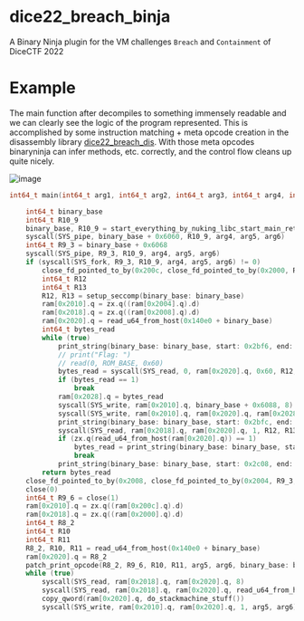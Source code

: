 # dice22_breach_binja
A Binary Ninja plugin for the VM challenges `Breach` and `Containment` of DiceCTF 2022


# Example

The main function after decompiles to something immensely readable and we can clearly see the logic of the program represented. This is accomplished by some instruction matching + meta opcode creation in the disassembly library [dice22_breach_dis](https://github.com/Lukas-Dresel/dice22_breach_dis/). With those meta opcodes binaryninja can infer methods, etc. correctly, and the control flow cleans up quite nicely.

![image](https://user-images.githubusercontent.com/13377119/153095141-c2d4e94c-95f6-406b-8427-b53b9989ac3a.png)


```C
int64_t main(int64_t arg1, int64_t arg2, int64_t arg3, int64_t arg4, int64_t arg5, int64_t arg6)

    int64_t binary_base
    int64_t R10_9
    binary_base, R10_9 = start_everything_by_nuking_libc_start_main_ret()
    syscall(SYS_pipe, binary_base + 0x6060, R10_9, arg4, arg5, arg6)
    int64_t R9_3 = binary_base + 0x6068
    syscall(SYS_pipe, R9_3, R10_9, arg4, arg5, arg6)
    if (syscall(SYS_fork, R9_3, R10_9, arg4, arg5, arg6) != 0)
        close_fd_pointed_to_by(0x200c, close_fd_pointed_to_by(0x2000, R9_3, R10_9, arg4, arg5, arg6), R10_9, arg4, arg5, arg6)
        int64_t R12
        int64_t R13
        R12, R13 = setup_seccomp(binary_base: binary_base)
        ram[0x2010].q = zx.q((ram[0x2004].q).d)
        ram[0x2018].q = zx.q((ram[0x2008].q).d)
        ram[0x2020].q = read_u64_from_host(0x140e0 + binary_base)
        int64_t bytes_read
        while (true)
            print_string(binary_base: binary_base, start: 0x2bf6, end: 0x2bfc)
            // print("Flag: ")
            // read(0, ROM_BASE, 0x60)
            bytes_read = syscall(SYS_read, 0, ram[0x2020].q, 0x60, R12, R13)
            if (bytes_read == 1)
                break
            ram[0x2028].q = bytes_read
            syscall(SYS_write, ram[0x2010].q, binary_base + 0x6088, 8)
            syscall(SYS_write, ram[0x2010].q, ram[0x2020].q, ram[0x2028].q)
            print_string(binary_base: binary_base, start: 0x2bfc, end: 0x2c08)  // print("Checking!")
            syscall(SYS_read, ram[0x2018].q, ram[0x2020].q, 1, R12, R13)
            if (zx.q(read_u64_from_host(ram[0x2020].q)) == 1)
                bytes_read = print_string(binary_base: binary_base, start: 0x2c0f, end: 0x2c18)  // print("Correct.")
                break
            print_string(binary_base: binary_base, start: 0x2c08, end: 0x2c0f)  // print("Wrong!")
        return bytes_read
    close_fd_pointed_to_by(0x2008, close_fd_pointed_to_by(0x2004, R9_3, R10_9, arg4, arg5, arg6), R10_9, arg4, arg5, arg6)
    close(0)
    int64_t R9_6 = close(1)
    ram[0x2010].q = zx.q((ram[0x200c].q).d)
    ram[0x2018].q = zx.q((ram[0x2000].q).d)
    int64_t R8_2
    int64_t R10
    int64_t R11
    R8_2, R10, R11 = read_u64_from_host(0x140e0 + binary_base)
    ram[0x2020].q = R8_2
    patch_print_opcode(R8_2, R9_6, R10, R11, arg5, arg6, binary_base: binary_base)
    while (true)
        syscall(SYS_read, ram[0x2018].q, ram[0x2020].q, 8)
        syscall(SYS_read, ram[0x2018].q, ram[0x2020].q, read_u64_from_host(ram[0x2020].q))
        copy_qword(ram[0x2020].q, do_stackmachine_stuff())
        syscall(SYS_write, ram[0x2010].q, ram[0x2020].q, 1, arg5, arg6)

```

